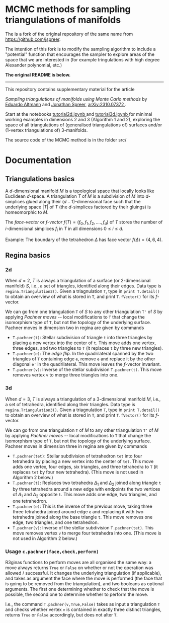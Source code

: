 # MCMC methods for sampling triangulations of manifolds

The is a fork of the original repository of the same name from https://github.com/jspreer.

The intention of this fork is to modify the sampling algorithm to include a "potential" function that encourages the sampler to explore areas of the space that we are interested in (for example tringulations with high degree Alexander polynomial, etc.)

**The original README is below.**

---

This repository contains supplementary material for the article 

<i>Sampling triangulations of manifolds using Monte Carlo methods</i> by <a href="https://www.maths.usyd.edu.au/u/ega/">Eduardo Altmann</a> and <a href="https://sites.google.com/view/jonathan-spreer/">Jonathan Spreer</a>, <a href="https://arxiv.org/abs/2310.07372"> arXiv:2310.07372 </a>.

Start at the notebooks <a href="https://github.com/edugalt/MCMCForTriangulations/blob/main/tutorial2d.ipynb" target=_blank> tutorial2d.ipynb </a> and <a href="https://github.com/edugalt/MCMCForTriangulations/blob/main/tutorial3d.ipynb" target=_blank> tutorial3d.ipynb </a> for minimal working examples in dimensions 2 and 3 (Algorithm 1 and 2), exploring the space of all triangulations of (generalised triangulations of) surfaces and/or (1-vertex triangulations of) 3-manifolds.

The source code of the MCMC method is in the folder src/

# Documentation

## Triangulations basics

A $d$-dimensional manifold $M$ is a topological space that locally looks like Euclidean $d$-space. A triangulation $T$ of $M$ is a subdivision of $M$ into $d$-simplices glued along their $(d-1)$-dimensional face such that the underlying space $|T|$ of $T$ (the $d$-simplices factored by their gluings) is homeomorphic to $M$.

The *face-vector* or *f-vector* $f(T) = (f_0, f_1, f_2, .... , f_d)$ of $T$ stores the number of $i$-dimensional simplices $f_i$ in $T$ in all dimensions $0 \leq i \leq d$. 

Example: The boundary of the tetrahedron $\Delta$ has face vector $f(\Delta) = (4,6,4)$.

## Regina basics

### 2d 
When $d=2$, $T$ is always a triangulation of a surface (or $2$-dimensional manifold) $S$, i.e., a set of triangles, identified along their edges. Data type is `regina.Triangulation2()`. Given a triagnulation `T`, type in `print T.detail()` to obtain an overview of what is stored in `T`, and print `T.fVector()` for its $f$-vector.

We can go from one triangulation `T` of $S$ to any other triangulation `T'` of $S$ by applying *Pachner moves* -- local modifications to `T` that change the isomorphism type of `T`, but not the topology of the underlying surface. Pachner moves in dimension two in regina are given by commands 

- `T.pachner(t)`: Stellar subdivision of triangle `t` into three triangles by placing a new vertex into the center of `t`. This move adds one vertex, three edges, and two triangles to `T` (it replaces `t` by three new triangles).
- `T.pachner(e)`: The *edge flip*. In the quadrilateral spanned by the two triangles of `T` containing edge `e`, remove `e` and replace it by the other diagonal `e'` in the quadrilateral. This move leaves the $f$-vector invariant.
- `T.pachner(v)`: Inverse of the stellar subdivision `T.pachner(t)`. This move removes vertex `v` to merge three triangles into one.



### 3d
When $d=3$, $T$ is always a triangulation of a $3$-dimensional manifold $M$, i.e., a set of tetrahedra, identified along their triangles. Data type is `regina.Triangulation3()`. Given a triagnulation `T`, type in `print T.detail()` to obtain an overview of what is stored in `T`, and print `T.fVector()` for its $f$-vector.

We can go from one triangulation `T` of $M$ to any other triangulation `T'` of $M$ by applying *Pachner moves* -- local modifications to `T` that change the isomorphism type of `T`, but not the topology of the underlying surface. Pachner moves in dimension three in regina are given by commands 

- `T.pachner(tet)`: Stellar subdivision of tetrahedron `tet` into four tetrahedra by placing a new vertex into the center of `tet`. This move adds one vertex, four edges, six triangles, and three tetrahedra to `T` (it replaces `tet` by four new tetrahedra). (This move is not used in Algorithm 2 below.)
- `T.pachner(t)`: Replaces two tetrahedra $\Delta_1$ and $\Delta_2$ joined along triangle `t` by three tetrahedra around a new edge with endpoints the two vertices of $\Delta_1$ and $\Delta_2$ opposite `t`. This move adds one edge, two triangles, and one tetrahedron.
- `T.pachner(e)`: This is the inverse of the previous move, taking three three tetrahedra joined around edge `e` and replacing it with two tetrahedra joined along the base triangle `t`. This move removes one edge, two triangles, and one tetrahedron.
- `T.pachner(v)`: Inverse of the stellar subdivision `T.pachner(tet)`. This move removes vertex `v` to merge four tetrahedra into one. (This move is not used in Algorithm 2 below.)

### Usage `c.pachner(face,check,perform)`

R3ginas functions to perform moves are all organised the same way: a move always returns `True` or `False` on whether or not the operation was allowed / successful. It changes the underlying triangulation (if applicable), and takes as argument the face where the move is performed (the face that is going to be removed from the triangulation), and two booleans as optional arguments. The first one determining whether to check that the move is possible, the second one to determine whether to perform the move.

I.e., the command `T.pachner(v,True,False)`  takes as input a triangulation `T` and checks whether vertex `v` is contained in exactly three distinct triangles, returns `True` or `False` accordingly, but does not alter `T`.
